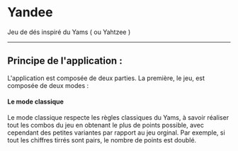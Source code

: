 # Yandee
Jeu de dés inspiré du Yams ( ou Yahtzee )
<hr>
<h2>Principe de l'application :</h2>
L'application est composée de deux parties. La première, le jeu, est composée de deux modes :
<h4>Le mode classique</h4>
Le mode classique respecte les règles classiques du Yams, à savoir réaliser tout les combos du jeu en obtenant le plus de points possible, avec cependant des petites variantes par rapport au jeu orginal.
Par exemple, si tout les chiffres tirrés sont pairs, le nombre de points est doublé.
